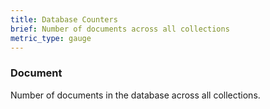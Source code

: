 ```yaml
---
title: Database Counters
brief: Number of documents across all collections
metric_type: gauge
---
```


### Document

Number of documents in the database across all collections.     
